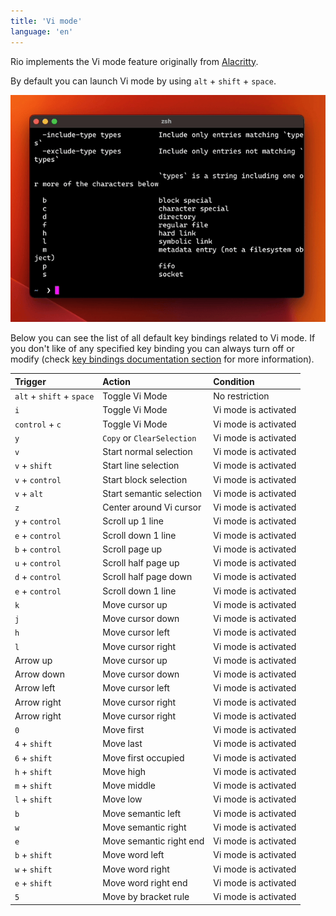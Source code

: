 ```yaml
---
title: 'Vi mode'
language: 'en'
---
```


Rio implements the Vi mode feature originally from [Alacritty](https://github.com/alacritty/alacritty/blob/master/docs/features.md#vi-mode).

By default you can launch Vi mode by using `alt` + `shift` + `space`.

![Demo Vi mode](../../static/assets/features/demo-vi-mode.gif)

Below you can see the list of all default key bindings related to Vi mode. If you don't like of any specified key binding you can always turn off or modify (check [key bindings documentation section](/rio/docs/key-bindings) for more information).

| Trigger                   | Action                     | Condition            |
| :------------------------ | :------------------------- | :------------------- |
| `alt` + `shift` + `space` | Toggle Vi Mode             | No restriction       |
| `i`                       | Toggle Vi Mode             | Vi mode is activated |
| `control` + `c`           | Toggle Vi Mode             | Vi mode is activated |
| `y`                       | `Copy` or `ClearSelection` | Vi mode is activated |
| `v`                       | Start normal selection     | Vi mode is activated |
| `v` + `shift`             | Start line selection       | Vi mode is activated |
| `v` + `control`           | Start block selection      | Vi mode is activated |
| `v` + `alt`               | Start semantic selection   | Vi mode is activated |
| `z`                       | Center around Vi cursor    | Vi mode is activated |
| `y` + `control`           | Scroll up 1 line           | Vi mode is activated |
| `e` + `control`           | Scroll down 1 line         | Vi mode is activated |
| `b` + `control`           | Scroll page up             | Vi mode is activated |
| `u` + `control`           | Scroll half page up        | Vi mode is activated |
| `d` + `control`           | Scroll half page down      | Vi mode is activated |
| `e` + `control`           | Scroll down 1 line         | Vi mode is activated |
| `k`                       | Move cursor up             | Vi mode is activated |
| `j`                       | Move cursor down           | Vi mode is activated |
| `h`                       | Move cursor left           | Vi mode is activated |
| `l`                       | Move cursor right          | Vi mode is activated |
| Arrow up                  | Move cursor up             | Vi mode is activated |
| Arrow down                | Move cursor down           | Vi mode is activated |
| Arrow left                | Move cursor left           | Vi mode is activated |
| Arrow right               | Move cursor right          | Vi mode is activated |
| Arrow right               | Move cursor right          | Vi mode is activated |
| `0`                       | Move first                 | Vi mode is activated |
| `4` + `shift`             | Move last                  | Vi mode is activated |
| `6` + `shift`             | Move first occupied        | Vi mode is activated |
| `h` + `shift`             | Move high                  | Vi mode is activated |
| `m` + `shift`             | Move middle                | Vi mode is activated |
| `l` + `shift`             | Move low                   | Vi mode is activated |
| `b`                       | Move semantic left         | Vi mode is activated |
| `w`                       | Move semantic right        | Vi mode is activated |
| `e`                       | Move semantic right end    | Vi mode is activated |
| `b` + `shift`             | Move word left             | Vi mode is activated |
| `w` + `shift`             | Move word right            | Vi mode is activated |
| `e` + `shift`             | Move word right end        | Vi mode is activated |
| `5`                       | Move by bracket rule       | Vi mode is activated |
